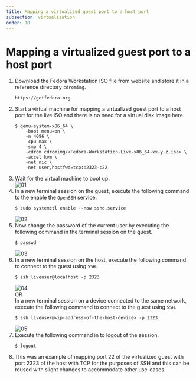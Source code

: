 ```yaml
---
title: Mapping a virtualized guest port to a host port  
subsection: virtualization  
order: 10  
---
```


# Mapping a virtualized guest port to a host port

1. Download the Fedora Workstation ISO file from website and store it in a reference directory `cdromimg`.  
   ```
   https://getfedora.org
   ```
2. Start a virtual machine for mapping a virtualized guest port to a host port for the live ISO and there is no need for a virtual disk image here.  
   ```console
   $ qemu-system-x86_64 \
       -boot menu=on \
       -m 4096 \
       -cpu max \
       -smp 4 \
       -cdrom cdromimg/<Fedora-Workstation-Live-x86_64-xx-y.z.iso> \
       -accel kvm \
       -net nic \
       -net user,hostfwd=tcp::2323-:22
   ```
3. Wait for the virtual machine to boot up.  
   ![01](/content/tools/virtualization/images/mapping-a-virtualised-guest-port-to-a-host-port/01.png)  
4. In a new terminal session on the guest, execute the following command to the enable the `OpenSSH` service.  
   ```console
   $ sudo systemctl enable --now sshd.service
   ```
   ![02](/content/tools/virtualization/images/mapping-a-virtualised-guest-port-to-a-host-port/02.png)  
5. Now change the password of the current user by executing the following command in the terminal session on the guest.  
   ```console
   $ passwd
   ```
   ![03](/content/tools/virtualization/images/mapping-a-virtualised-guest-port-to-a-host-port/03.png)  
6. In a new terminal session on the host, execute the following command to connect to the guest using `SSH`.  
   ```console
   $ ssh liveuser@localhost -p 2323
   ```
   ![04](/content/tools/virtualization/images/mapping-a-virtualised-guest-port-to-a-host-port/04.png)  
   OR  
   In a new terminal session on a device connected to the same network, execute the following command to connect to the guest using `SSH`.  
   ```console
   $ ssh liveuser@<ip-address-of-the-host-device> -p 2323
   ```
   ![05](/content/tools/virtualization/images/mapping-a-virtualised-guest-port-to-a-host-port/05.png)  
7. Execute the following command in to logout of the session.  
   ```console
   $ logout
   ```
8. This was an example of mapping port 22 of the virtualized guest with port 2323 of the host with TCP for the purposes of SSH and this can be reused with slight changes to accommodate other use-cases.  
